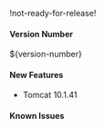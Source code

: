 !not-ready-for-release!

#### Version Number
${version-number}

#### New Features

- Tomcat 10.1.41

#### Known Issues
